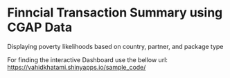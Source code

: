 # Finncial Transaction Summary using CGAP Data
Displaying poverty likelihoods based on country, partner, and package type

For finding the interactive Dashboard use the bellow url:
https://vahidkhatami.shinyapps.io/sample_code/
